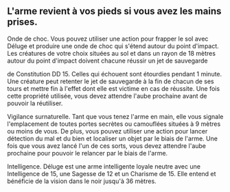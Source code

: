 ## L'arme revient à vos pieds si vous avez les mains prises.


Onde de choc. Vous pouvez utiliser une action pour
frapper le sol avec Déluge et produire une onde de choc qui
s'étend autour du point d'impact. Les créatures de votre
choix situées au sol et dans un rayon de 18 mètres autour du
point d'impact doivent chacune réussir un jet de sauvegarde

de Constitution DD 15. Celles qui échouent sont étourdies
pendant 1 minute. Une créature peut retenter le jet de
sauvegarde à la fin de chacun de ses tours et mettre fin à
l'effet dont elle est victime en cas de réussite. Une fois cette
propriété utilisée, vous devez attendre l'aube prochaine avant
de pouvoir la réutiliser.

Vigilance surnaturelle. Tant que vous tenez l'arme en
main, elle vous signale l'emplacement de toutes portes
secrètes ou camouflées situées à 9 mètres ou moins de
vous. De plus, vous pouvez utiliser une action pour lancer
détection du mal et du bien et localiser un objet par le
biais de l'arme. Une fois que vous avez lancé l'un de ces
sorts, vous devez attendre l'aube prochaine pour pouvoir le
relancer par le biais de l'arme.

Intelligence. Déluge est une arme intelligente loyale
neutre avec une Intelligence de 15, une Sagesse de 12 et un
Charisme de 15. Elle entend et bénéficie de la vision dans le
noir jusqu'à 36 mètres.
